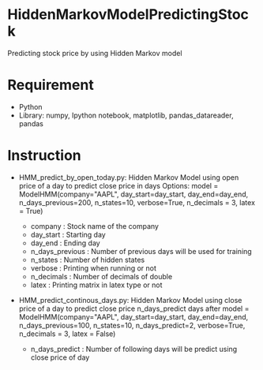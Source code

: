# HiddenMarkovModelPredictingStock
Predicting stock price by using Hidden Markov model

# Requirement
- Python 
- Library: numpy, Ipython notebook, matplotlib, pandas_datareader, pandas

# Instruction
- HMM_predict_by_open_today.py: Hidden Markov Model using open price of a day to predict close price in days
  Options:
  model = ModelHMM(company="AAPL", day_start=day_start, day_end=day_end, n_days_previous=200, n_states=10, verbose=True, n_decimals = 3, latex = True)
  
  + company    		: Stock name of the company
  + day_start  		: Starting day
  + day_end    		: Ending day
  + n_days_previous	: Number of previous days will be used for training
  + n_states            : Number of hidden states
  + verbose             : Printing when running or not
  + n_decimals          : Number of decimals of double  
  + latex               : Printing matrix in latex type or not

- HMM_predict_continous_days.py: Hidden Markov Model using close price of a day to predict close price n_days_predict days after
  model = ModelHMM(company="AAPL", day_start=day_start, day_end=day_end, n_days_previous=100, n_states=10,
           		n_days_predict=2, verbose=True, n_decimals = 3, latex = False)

  + n_days_predict      : Number of following days will be predict using close price of day
